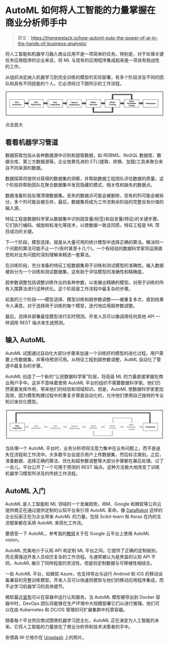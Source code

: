 # AutoML 如何将人工智能的力量掌握在商业分析师手中

> 原文：<https://thenewstack.io/how-automl-puts-the-power-of-ai-in-the-hands-of-business-analysts/>

将人工智能和机器学习融入商业应用不是一项简单的任务。特别是，对于处理关键任务应用程序的企业来说，将 ML 与现有的应用程序集成起来是一项具有挑战性的工作。

从组织决定纳入机器学习到完全训练的模型的实际部署，有多个阶段涉及不同的团队和具有不同技能的个人。它必须经过下图所示的工作流程。

[![](img/f90b89005ccfaffb2d3397301176cb81.png)](https://cdn.thenewstack.io/media/2018/11/6bf55180-automl-0.jpg)

点击放大

## 看看机器学习管道

数据获取包括从各种数据源中识别和提取数据，如 RDBMS、NoSQL 数据库、数据仓库、第三方数据源等。企业依靠先进的 ETL(提取、转换、加载)工具来聚合来自不同来源的数据。

数据探索将提供对获得的数据集的洞察，并帮助数据工程团队评估数据的质量。这个阶段将帮助团队在聚合数据集中发现隐藏的模式、相关性和缺失的数据点。

数据准备阶段处理清理数据集。丢失的数据点可能会被删除，现有的列可能会被拆分，多个列可能会被合并，最后，数据集将成为工作流剩余阶段的完整且有价值的输入源。

特征工程是数据科学家从数据集中识别因变量(标签)和自变量(特征)的关键步骤。它们执行编码、缩放和标准化等技术，以使数据一致且同质。特征工程是 ML 项目成功的关键。

下一个阶段，模型选择，就是从大量可用的统计模型中选择正确的算法。解决同一个问题的算法可能不止一个(有时甚至十几个)。一个有经验的数据科学家将运用直觉和对业务问题的深刻理解来精选一套算法。

在训练阶段，充分准备的特征工程数据集用于训练和测试模型的准确性。输入数据被拆分为一个训练和测试数据集，这有助于评估模型的准确性和精确度。

超参数调整包括调整训练作业的各种参数，以发展出精确的模型。对用于训练的所有入围算法进行这种优化。这个阶段是工作流程中最复杂的步骤。

前面的三个阶段——模型选择、模型训练和超参数调整——被重复多次，直到结果令人满意。对于选择用于训练的每个模型，迭代地应用超参数调整。

最后，选择并部署最佳模型进行实时预测。开发人员可以像调用任何其他 API 一样调用 REST 端点来生成预测。

## 输入 AutoML

AutoML 试图通过自动化大部分步骤来加速一个训练好的模型的进化过程。用户需要上传数据集，并等待预测可用。从特征工程到超参数调整，AutML 自动化了管道中最复杂的步骤。

AutoML 创造了一个新的“公民数据科学家”阶层，将高级 ML 的力量直接掌握在商业用户手中。这并不意味着使用 AutoML 平台的组织不需要数据科学家。他们仍然需要发挥作用，带来他们的经验和领域知识。但是，AutoML 使数据科学家更加高效，因为模型构建过程中的重复步骤是自动化的，允许他们使用自己独特的专业知识来优化模型。

[![](img/e4d0f6d1f33ea2196223d20753d239e4.png)](https://cdn.thenewstack.io/media/2018/11/9c78213b-automl-1.jpg)

当处理一个 AutoML 平台时，业务分析师将注意力集中在业务问题上，而不是迷失在流程和工作流中。大多数平台会提示用户上传数据集，然后标注类别。之后，准备数据、选择正确的算法、优化和超参数调整等大部分步骤都在幕后处理。过了一会儿，平台公开了一个可用于预测的 REST 端点。这种方法极大地改变了训练机器学习模型所涉及的传统工作流程。

## AutoML 入门

AutoML 是人工智能和 ML 领域的一个发展趋势。IBM、Google 和微软等公共云提供商正在通过提供定制的认知平台来引领 AutoML 革命。像 [DataRobot](https://www.datarobot.com/) 这样的企业玩家正在为企业带来 AutoML 的力量。包括 Scikit-learn 和 Keras 在内的主流框架都在采用 AutoML 来简化工作流。

要感受一下 AutoML，参考我的[教程](https://thenewstack.io/get-started-with-google-cloud-automl-vision-for-image-classification/)关于在 Google 云平台上使用 AutoML vision。

AutoML 完美地介于认知 API 和定制 ML 平台之间。它提供了正确的定制级别，而无需强迫开发人员经历复杂的工作流程。与通常被认为是黑盒的认知 API 不同，AutoML 展示了同样程度的灵活性，但是将定制数据与可移植性相结合。

一些 AutoML 平台，如微软 Azure，也支持导出与运行 Android 和 iOS 的移动设备兼容的完整训练模型。开发人员可以快速将模型与他们的移动应用程序集成，而不必学习机器学习的具体细节。

微软最近[宣布](https://azure.microsoft.com/en-us/blog/getting-started-with-azure-cognitive-services-in-containers/)可以在容器中运行认知服务。当 AutoML 模型被导出到 Docker 容器中时，DevOps 团队将能够在生产环境中大规模部署它们以进行推理。他们可以在由 Kubernetes 和 DC/OS 管理的可扩展集群中托管容器。

随着每个平台供应商试图使机器学习民主化，AutoML 正在演变为人工智能的未来。它将人工智能的力量放在了商业分析师和技术决策者的手中。

安德森·W·兰格尔在 [Unsplash](https://unsplash.com/?utm_source=unsplash&utm_medium=referral&utm_content=creditCopyText) 上的照片。

<svg xmlns:xlink="http://www.w3.org/1999/xlink" viewBox="0 0 68 31" version="1.1"><title>Group</title> <desc>Created with Sketch.</desc></svg>